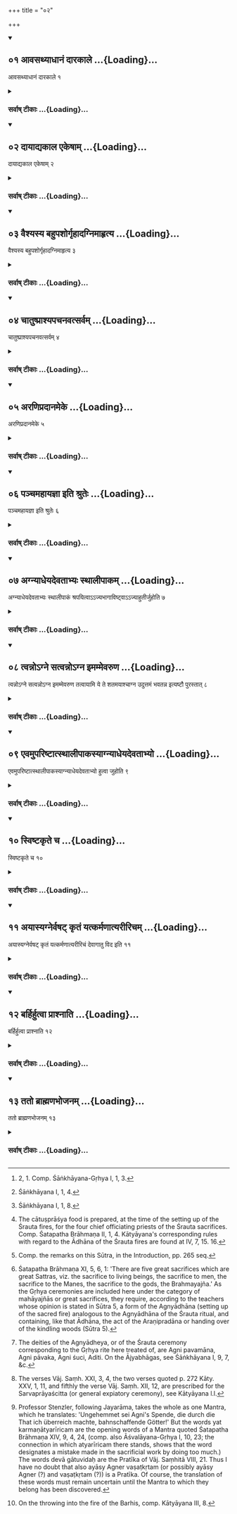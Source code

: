 +++
title = "०२"

+++
<div class="js_include" includetitle="true" newlevelforh1="2" unfilled url="/vedAH_yajuH/vAjasaneyam/sUtram/pAraskara-gRhyam/vishvAsa-prastutiH/1/02/01_AvasathyAdhAnaM_dArakAle.md">
<details open><summary><h2>०१ आवसथ्याधानं दारकाले ...{Loading}...</h2></summary>

आवसथ्याधानं दारकाले १
</details>
</div>
<div class="js_include collapsed" newlevelforh1="3" title="सर्वाष् टीकाः" unfilled url="/vedAH_yajuH/vAjasaneyam/sUtram/pAraskara-gRhyam/sarvASh_TIkAH/1/02/01_AvasathyAdhAnaM_dArakAle.md">
<details><summary><h3>सर्वाष् टीकाः ...{Loading}...</h3></summary>
<details><summary>Oldenberg</summary>

1 [^1] . The setting up of the Āvasathya (or sacred domestic) fire (is performed) at the time of his wedding.


[^1]:  2, 1. Comp. Śāṅkhāyana-Gṛhya I, 1, 3.
</details>
</details>
</div>
<div class="js_include" includetitle="true" newlevelforh1="2" unfilled url="/vedAH_yajuH/vAjasaneyam/sUtram/pAraskara-gRhyam/vishvAsa-prastutiH/1/02/02_dAyAdyakAla_ekeShAm.md">
<details open><summary><h2>०२ दायाद्यकाल एकेषाम् ...{Loading}...</h2></summary>

दायाद्यकाल एकेषाम् २
</details>
</div>
<div class="js_include collapsed" newlevelforh1="3" title="सर्वाष् टीकाः" unfilled url="/vedAH_yajuH/vAjasaneyam/sUtram/pAraskara-gRhyam/sarvASh_TIkAH/1/02/02_dAyAdyakAla_ekeShAm.md">
<details><summary><h3>सर्वाष् टीकाः ...{Loading}...</h3></summary>
<details><summary>Oldenberg</summary>

2 [^2] . At the time of the division of the inheritance, according to some (teachers).


[^2]:  Śāṅkhāyana I, 1, 4.
</details>
</details>
</div>
<div class="js_include" includetitle="true" newlevelforh1="2" unfilled url="/vedAH_yajuH/vAjasaneyam/sUtram/pAraskara-gRhyam/vishvAsa-prastutiH/1/02/03_vaishyasya_bahupashorgRhAdagnimAhRtya.md">
<details open><summary><h2>०३ वैश्यस्य बहुपशोर्गृहादग्निमाहृत्य ...{Loading}...</h2></summary>

वैश्यस्य बहुपशोर्गृहादग्निमाहृत्य ३
</details>
</div>
<div class="js_include collapsed" newlevelforh1="3" title="सर्वाष् टीकाः" unfilled url="/vedAH_yajuH/vAjasaneyam/sUtram/pAraskara-gRhyam/sarvASh_TIkAH/1/02/03_vaishyasya_bahupashorgRhAdagnimAhRtya.md">
<details><summary><h3>सर्वाष् टीकाः ...{Loading}...</h3></summary>
<details><summary>Oldenberg</summary>

3 [^3]  After he has fetched fire from the house of a Vaiśya who is rich in cattle, - 


[^3]:  Śāṅkhāyana I, 1, 8.
</details>
</details>
</div>
<div class="js_include" includetitle="true" newlevelforh1="2" unfilled url="/vedAH_yajuH/vAjasaneyam/sUtram/pAraskara-gRhyam/vishvAsa-prastutiH/1/02/04_chAtuShprAshyapachanavatsarvam.md">
<details open><summary><h2>०४ चातुष्प्राश्यपचनवत्सर्वम् ...{Loading}...</h2></summary>

चातुष्प्राश्यपचनवत्सर्वम् ४
</details>
</div>
<div class="js_include collapsed" newlevelforh1="3" title="सर्वाष् टीकाः" unfilled url="/vedAH_yajuH/vAjasaneyam/sUtram/pAraskara-gRhyam/sarvASh_TIkAH/1/02/04_chAtuShprAshyapachanavatsarvam.md">
<details><summary><h3>सर्वाष् टीकाः ...{Loading}...</h3></summary>
<details><summary>Oldenberg</summary>

4 [^4] . All ceremonies are performed as at the cooking of the cātuṣprāśya food.


[^4]:  The cātuṣprāśya food is prepared, at the time of the setting up of the Śrauta fires, for the four chief officiating priests of the Śrauta sacrifices. Comp. Śatapatha Brāhmaṇa II, 1, 4. Kātyāyana's corresponding rules with regard to the Ādhāna of the Śrauta fires are found at IV, 7, 15. 16.
</details>
</details>
</div>
<div class="js_include" includetitle="true" newlevelforh1="2" unfilled url="/vedAH_yajuH/vAjasaneyam/sUtram/pAraskara-gRhyam/vishvAsa-prastutiH/1/02/05_araNipradAnameke.md">
<details open><summary><h2>०५ अरणिप्रदानमेके ...{Loading}...</h2></summary>

अरणिप्रदानमेके ५
</details>
</div>
<div class="js_include collapsed" newlevelforh1="3" title="सर्वाष् टीकाः" unfilled url="/vedAH_yajuH/vAjasaneyam/sUtram/pAraskara-gRhyam/sarvASh_TIkAH/1/02/05_araNipradAnameke.md">
<details><summary><h3>सर्वाष् टीकाः ...{Loading}...</h3></summary>
<details><summary>Oldenberg</summary>

5 [^5] . Some (say that) the handing over of the kindling sticks (should take place),


[^5]:  Comp. the remarks on this Sūtra, in the Introduction, pp. 265 seq.
</details>
</details>
</div>
<div class="js_include" includetitle="true" newlevelforh1="2" unfilled url="/vedAH_yajuH/vAjasaneyam/sUtram/pAraskara-gRhyam/vishvAsa-prastutiH/1/02/06_panchamahAyajnA_iti_shruteH.md">
<details open><summary><h2>०६ पञ्चमहायज्ञा इति श्रुतेः ...{Loading}...</h2></summary>

पञ्चमहायज्ञा इति श्रुतेः ६
</details>
</div>
<div class="js_include collapsed" newlevelforh1="3" title="सर्वाष् टीकाः" unfilled url="/vedAH_yajuH/vAjasaneyam/sUtram/pAraskara-gRhyam/sarvASh_TIkAH/1/02/06_panchamahAyajnA_iti_shruteH.md">
<details><summary><h3>सर्वाष् टीकाः ...{Loading}...</h3></summary>
<details><summary>Oldenberg</summary>

6 [^6] . Because the Śruti says, 'There are five great sacrifices.'


[^6]:  Śatapatha Brāhmaṇa XI, 5, 6, 1: 'There are five great sacrifices which are great Sattras, viz. the sacrifice to living beings, the sacrifice to men, the sacrifice to the Manes, the sacrifice to the gods, the Brahmayajña.' As the Gṛhya ceremonies are included here under the category of mahāyajñās or great sacrifices, they require, according to the teachers whose opinion is stated in Sūtra 5, a form of the Agnyādhāna (setting up of the sacred fire) analogous to the Agnyādhāna of the Śrauta ritual, and containing, like that Ādhāna, the act of the Araṇipradāna or handing over of the kindling woods (Sūtra 5).
</details>
</details>
</div>
<div class="js_include" includetitle="true" newlevelforh1="2" unfilled url="/vedAH_yajuH/vAjasaneyam/sUtram/pAraskara-gRhyam/vishvAsa-prastutiH/1/02/07_agnyAdheyadevatAbhyaH_sthAlIpAkam.md">
<details open><summary><h2>०७ अग्न्याधेयदेवताभ्यः स्थालीपाकम् ...{Loading}...</h2></summary>

अग्न्याधेयदेवताभ्यः स्थालीपाकं श्रपयित्वाऽऽज्यभागाविष्ट्वाऽऽज्याहुतीर्जुहोति ७
</details>
</div>
<div class="js_include collapsed" newlevelforh1="3" title="सर्वाष् टीकाः" unfilled url="/vedAH_yajuH/vAjasaneyam/sUtram/pAraskara-gRhyam/sarvASh_TIkAH/1/02/07_agnyAdheyadevatAbhyaH_sthAlIpAkam.md">
<details><summary><h3>सर्वाष् टीकाः ...{Loading}...</h3></summary>
<details><summary>Oldenberg</summary>

7 [^7] . Having cooked a mess of sacrificial food for the deities of the Agnyādheya, and having sacrificed the two Ājya portions, he sacrifices (the following) Ājya oblations:


[^7]:  The deities of the Agnyādheya, or of the Śrauta ceremony corresponding to the Gṛhya rite here treated of, are Agni pavamāna, Agni pāvaka, Agni śuci, Aditi. On the Ājyabhāgas, see Śāṅkhāyana I, 9, 7, &c.
</details>
</details>
</div>
<div class="js_include" includetitle="true" newlevelforh1="2" unfilled url="/vedAH_yajuH/vAjasaneyam/sUtram/pAraskara-gRhyam/vishvAsa-prastutiH/1/02/08_tvanno-gne_satvanno-gna_imammevaruNa.md">
<details open><summary><h2>०८ त्वन्नोऽग्ने सत्वन्नोऽग्न इमम्मेवरुण ...{Loading}...</h2></summary>

त्वन्नोऽग्ने सत्वन्नोऽग्न इमम्मेवरुण तत्वायामि ये ते शतमयाश्चाग्न उदुत्तमं भवतन्न इत्यष्टौ पुरस्तात् ८
</details>
</div>
<div class="js_include collapsed" newlevelforh1="3" title="सर्वाष् टीकाः" unfilled url="/vedAH_yajuH/vAjasaneyam/sUtram/pAraskara-gRhyam/sarvASh_TIkAH/1/02/08_tvanno-gne_satvanno-gna_imammevaruNa.md">
<details><summary><h3>सर्वाष् टीकाः ...{Loading}...</h3></summary>
<details><summary>Oldenberg</summary>

8 [^8] . 'Thou, Agni' (Vāj. Saṃhitā XXI, 3); 'Thus thou, Agni' (Vāj. Saṃhitā XXI, 4); 'This, O Varuṇa' (XXI, 1); 'For this I entreat thee' (XXI, 2); 'Thy hundred' (Kāty.-Śraut. XXV, 1, 11); 'And quick, Agni' (Kāty. l.l.); 'The highest one' (Vāj. Saṃh. XII, 12); 'Be both to us' (ibid. V, 3) - with (these verses he sacrifices) eight (oblations) before (the oblations of cooked food).


[^8]:  The verses Vāj. Saṃh. XXI, 3, 4, the two verses quoted p. 272 Kāty. XXV, 1, 11, and fifthly the verse Vāj. Saṃh. XII, 12, are prescribed for the Sarvaprāyaścitta (or general expiatory ceremony), see Kātyāyana l.l.
</details>
</details>
</div>
<div class="js_include" includetitle="true" newlevelforh1="2" unfilled url="/vedAH_yajuH/vAjasaneyam/sUtram/pAraskara-gRhyam/vishvAsa-prastutiH/1/02/09_evamupariShTAtsthAlIpAkasyAgnyAdheyadevatAbhyo.md">
<details open><summary><h2>०९ एवमुपरिष्टात्स्थालीपाकस्याग्न्याधेयदेवताभ्यो ...{Loading}...</h2></summary>

एवमुपरिष्टात्स्थालीपाकस्याग्न्याधेयदेवताभ्यो हुत्वा जुहोति ९
</details>
</div>
<div class="js_include collapsed" newlevelforh1="3" title="सर्वाष् टीकाः" unfilled url="/vedAH_yajuH/vAjasaneyam/sUtram/pAraskara-gRhyam/sarvASh_TIkAH/1/02/09_evamupariShTAtsthAlIpAkasyAgnyAdheyadevatAbhyo.md">
<details><summary><h3>सर्वाष् टीकाः ...{Loading}...</h3></summary>
<details><summary>Oldenberg</summary>

9. Thus he sacrifices also afterwards, after he has made oblations of the mess of cooked food to the deities of the Agnyādheya.
</details>
</details>
</div>
<div class="js_include" includetitle="true" newlevelforh1="2" unfilled url="/vedAH_yajuH/vAjasaneyam/sUtram/pAraskara-gRhyam/vishvAsa-prastutiH/1/02/10_sviShTakRte_cha.md">
<details open><summary><h2>१० स्विष्टकृते च ...{Loading}...</h2></summary>

स्विष्टकृते च १०
</details>
</div>
<div class="js_include collapsed" newlevelforh1="3" title="सर्वाष् टीकाः" unfilled url="/vedAH_yajuH/vAjasaneyam/sUtram/pAraskara-gRhyam/sarvASh_TIkAH/1/02/10_sviShTakRte_cha.md">
<details><summary><h3>सर्वाष् टीकाः ...{Loading}...</h3></summary>
<details><summary>Oldenberg</summary>

10. And to (Agni) Sviṣṭakṛt,
</details>
</details>
</div>
<div class="js_include" includetitle="true" newlevelforh1="2" unfilled url="/vedAH_yajuH/vAjasaneyam/sUtram/pAraskara-gRhyam/vishvAsa-prastutiH/1/02/11_ayAsyagnervaShaT_kRtaM_yatkarmaNAtyarIricham.md">
<details open><summary><h2>११ अयास्यग्नेर्वषट् कृतं यत्कर्मणात्यरीरिचम् ...{Loading}...</h2></summary>

अयास्यग्नेर्वषट् कृतं यत्कर्मणात्यरीरिचं देवागातु विद इति ११
</details>
</div>
<div class="js_include collapsed" newlevelforh1="3" title="सर्वाष् टीकाः" unfilled url="/vedAH_yajuH/vAjasaneyam/sUtram/pAraskara-gRhyam/sarvASh_TIkAH/1/02/11_ayAsyagnervaShaT_kRtaM_yatkarmaNAtyarIricham.md">
<details><summary><h3>सर्वाष् टीकाः ...{Loading}...</h3></summary>
<details><summary>Oldenberg</summary>

11 [^9] . With (the formulas), 'Into the quick one (has been put) Agni's (sacrificial portion) over which the word vaṣaṭ has been spoken;' 'What I have done too much;' 'O gods who know the way.'


[^9]:  Professor Stenzler, following Jayarāma, takes the whole as one Mantra, which he translates: 'Ungehemmet sei Agni's Spende, die durch die That ich überreich machte, bahnschaffende Götter!' But the words yat karmaṇātyarīricam are the opening words of a Mantra quoted Śatapatha Brāhmaṇa XIV, 9, 4, 24, (comp. also Āśvalāyana-Gṛhya I, 10, 23; the connection in which atyarīricam there stands, shows that the word designates a mistake made in the sacrificial work by doing too much.) The words devā gātuvidaḥ are the Pratīka of Vāj. Saṃhitā VIII, 21. Thus I have no doubt that also ayāsy Agner vaṣaṭkṛtam (or possibly ayāsy Agner (?) and vaṣaṭkṛtam (?)) is a Pratīka. Of course, the translation of these words must remain uncertain until the Mantra to which they belong has been discovered.
</details>
</details>
</div>
<div class="js_include" includetitle="true" newlevelforh1="2" unfilled url="/vedAH_yajuH/vAjasaneyam/sUtram/pAraskara-gRhyam/vishvAsa-prastutiH/1/02/12_barhirhutvA_prAshnAti.md">
<details open><summary><h2>१२ बर्हिर्हुत्वा प्राश्नाति ...{Loading}...</h2></summary>

बर्हिर्हुत्वा प्राश्नाति १२
</details>
</div>
<div class="js_include collapsed" newlevelforh1="3" title="सर्वाष् टीकाः" unfilled url="/vedAH_yajuH/vAjasaneyam/sUtram/pAraskara-gRhyam/sarvASh_TIkAH/1/02/12_barhirhutvA_prAshnAti.md">
<details><summary><h3>सर्वाष् टीकाः ...{Loading}...</h3></summary>
<details><summary>Oldenberg</summary>

12 [^10] . Having sacrificed the Barhis, he partakes (of the sacrificial food).


[^10]:  On the throwing into the fire of the Barhis, comp. Kātyāyana III, 8.
</details>
</details>
</div>
<div class="js_include" includetitle="true" newlevelforh1="2" unfilled url="/vedAH_yajuH/vAjasaneyam/sUtram/pAraskara-gRhyam/vishvAsa-prastutiH/1/02/13_tato_brAhmaNabhojanam.md">
<details open><summary><h2>१३ ततो ब्राह्मणभोजनम् ...{Loading}...</h2></summary>

ततो ब्राह्मणभोजनम् १३
</details>
</div>
<div class="js_include collapsed" newlevelforh1="3" title="सर्वाष् टीकाः" unfilled url="/vedAH_yajuH/vAjasaneyam/sUtram/pAraskara-gRhyam/sarvASh_TIkAH/1/02/13_tato_brAhmaNabhojanam.md">
<details><summary><h3>सर्वाष् टीकाः ...{Loading}...</h3></summary>
<details><summary>Oldenberg</summary>

13. Then food is given to the Brāhmaṇas.
</details>
</details>
</div>